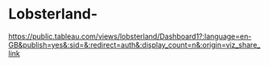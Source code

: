# Lobsterland-
https://public.tableau.com/views/lobsterland/Dashboard1?:language=en-GB&publish=yes&:sid=&:redirect=auth&:display_count=n&:origin=viz_share_link
